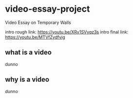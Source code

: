 # video-essay-project
 Video Essay on Temporary Walls

intro rough link: https://youtu.be/XRv1SVyqz3s
intro final link: https://youtu.be/MTVfZydfvig
## what is a video
dunno

## why is a video
dunno
